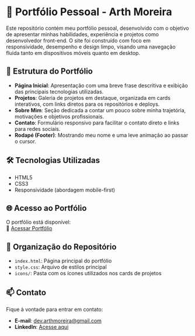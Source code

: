 # 💼 Portfólio Pessoal - Arth Moreira

Este repositório contém meu portfólio pessoal, desenvolvido com o objetivo de apresentar minhas habilidades, experiência e projetos como desenvolvedor front-end. O site foi construído com foco em responsividade, desempenho e design limpo, visando uma navegação fluida tanto em dispositivos móveis quanto em desktop.

## 🧩 Estrutura do Portfólio

- **Página Inicial**: Apresentação com uma breve frase descritiva e exibição das principais tecnologias utilizadas.
- **Projetos**: Galeria de projetos em destaque, organizada em cards interativos, com links diretos para os repositórios e deploys.
- **Sobre Mim**: Seção dedicada a contar um pouco sobre minha trajetória, motivações e objetivos profissionais.
- **Contato**: Formulário responsivo para facilitar o contato direto e links para redes sociais.
- **Rodapé (Footer)**: Mostrando meu nome e uma leve animação ao passar o cursor.

## 🛠 Tecnologias Utilizadas

- HTML5  
- CSS3  
- Responsividade (abordagem mobile-first)  

## 🌐 Acesso ao Portfólio

O portfólio está disponível:  
🔗 [Acessar Portfólio](https://meu-portfolio-eight-sand.vercel.app/)

## 📁 Organização do Repositório

- `index.html`: Página principal do portfólio  
- `style.css`: Arquivo de estilos principal   
- `icons/`: Pasta com os ícones utilizados nos cards de projetos  

## 📫 Contato

Fique à vontade para entrar em contato:

- **E-mail**: dev.arthmoreira@gmail.com
- **LinkedIn**: [Acesse aqui](https://www.linkedin.com/in/thurmoreira)  
